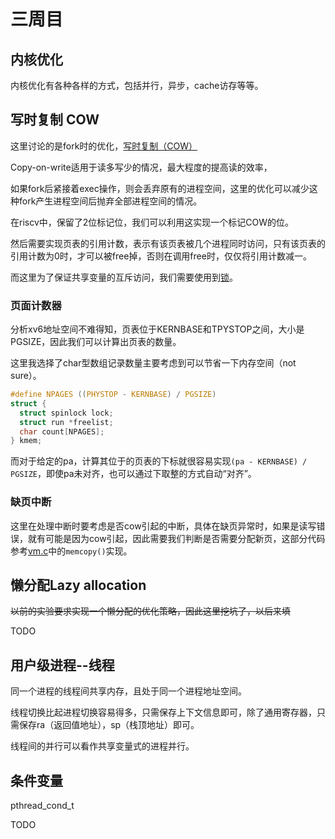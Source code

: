 # 三周目

## 内核优化

内核优化有各种各样的方式，包括并行，异步，cache访存等等。  

## 写时复制 COW

这里讨论的是fork时的优化，[写时复制（COW）](https://zh.wikipedia.org/wiki/%E5%AF%AB%E5%85%A5%E6%99%82%E8%A4%87%E8%A3%BD)
  
Copy-on-write适用于读多写少的情况，最大程度的提高读的效率，  

如果fork后紧接着exec操作，则会丢弃原有的进程空间，这里的优化可以减少这种fork产生进程空间后抛弃全部进程空间的情况。

在riscv中，保留了2位标记位，我们可以利用这实现一个标记COW的位。

然后需要实现页表的引用计数，表示有该页表被几个进程同时访问，只有该页表的引用计数为0时，才可以被free掉，否则在调用free时，仅仅将引用计数减一。

而这里为了保证共享变量的互斥访问，我们需要使用到[锁](./四周目.md)。


###  页面计数器 

分析xv6地址空间不难得知，页表位于KERNBASE和TPYSTOP之间，大小是PGSIZE，因此我们可以计算出页表的数量。

这里我选择了char型数组记录数量主要考虑到可以节省一下内存空间（not sure）。

```c
#define NPAGES ((PHYSTOP - KERNBASE) / PGSIZE)
struct {
  struct spinlock lock;
  struct run *freelist;
  char count[NPAGES];
} kmem;
```

而对于给定的pa，计算其位于的页表的下标就很容易实现`(pa - KERNBASE) / PGSIZE`，即使pa未对齐，也可以通过下取整的方式自动“对齐”。

### 缺页中断

这里在处理中断时要考虑是否cow引起的中断，具体在缺页异常时，如果是读写错误，就有可能是因为cow引起，因此需要我们判断是否需要分配新页，这部分代码参考[vm.c](../kernel/vm.c)中的`memcopy()`实现。


## 懒分配Lazy allocation

~~以前的实验要求实现一个懒分配的优化策略，因此这里挖坑了，以后来填~~

TODO

## 用户级进程--线程

同一个进程的线程间共享内存，且处于同一个进程地址空间。

线程切换比起进程切换容易得多，只需保存上下文信息即可，除了通用寄存器，只需保存ra（返回值地址），sp（栈顶地址）即可。

线程间的并行可以看作共享变量式的进程并行。

## 条件变量

pthread_cond_t

TODO




